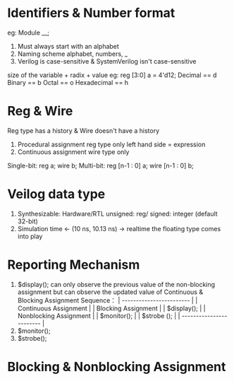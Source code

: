 # Identifiers & Number format
eg: Module __;
1) Must always start with an alphabet
2) Naming scheme
alphabet, numbers, _
3) Verilog is case-sensitive & SystemVerilog isn't case-sensitive

size of the variable + radix + value
eg: reg [3:0] a = 4'd12;
Decimal     == d
Binary      == b
Octal       == o
Hexadecimal == h

# Reg & Wire
Reg type has a history & Wire doesn't have a history
1) Procedural assignment
   reg type only
   left hand side = expression
3) Continuous assignment
   wire type only

Single-bit: reg a;             wire b;
Multi-bit:  reg [n-1 : 0] a;   wire [n-1 : 0] b;

# Veilog data type
1) Synthesizable: Hardware/RTL
unsigned: reg/ signed: integer (default 32-bit)
2) Simulation
time <- (10 ns, 10.13 ns) -> realtime
the floating type comes into play

# Reporting Mechanism 
1) $display();
can only observe the previous value of the non-blocking assignment
but can observe the updated value of Continuous & Blocking Assignment
Sequence：
| ------------------------ |
| Continuous    Assignment |
| Blocking      Assignment |
| $display();              |
| Nonblocking   Assignment |
| $monitor();              |
| $strobe ();              |
| ------------------------ |
3) $monitor();
4) $strobe();

# Blocking & Nonblocking Assignment 
